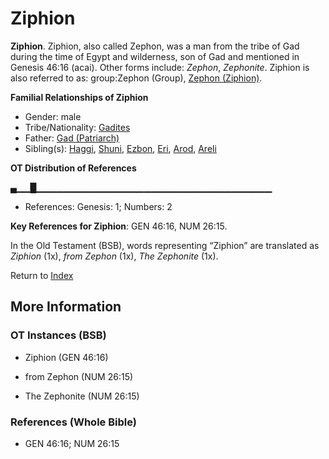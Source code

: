 # Ziphion
**Ziphion**. 
Ziphion, also called Zephon, was a man from the tribe of Gad during the time of Egypt and wilderness, son of Gad and mentioned in Genesis 46:16 (acai). 
Other forms include: 
*Zephon*, *Zephonite*. 
Ziphion is also referred to as: 
group:Zephon (Group), [Zephon (Ziphion)](Zephon.md). 




**Familial Relationships of Ziphion**


* Gender: male
* Tribe/Nationality: [Gadites](../../../groups/md/acai/Gad.md)
* Father: [Gad (Patriarch)](Gad.md)
* Sibling(s): [Haggi](Haggi.md), [Shuni](Shuni.md), [Ezbon](Ezbon.md), [Eri](Eri.md), [Arod](Arod.md), [Areli](Areli.md)


**OT Distribution of References**

▄▁▁█▁▁▁▁▁▁▁▁▁▁▁▁▁▁▁▁▁▁▁▁▁▁▁▁▁▁▁▁▁▁▁▁▁▁▁
* References: Genesis: 1; Numbers: 2



**Key References for Ziphion**: 
GEN 46:16, NUM 26:15. 


In the Old Testament (BSB), words representing “Ziphion” are translated as 
*Ziphion* (1x), *from Zephon* (1x), *The Zephonite* (1x). 




Return to [Index](00-Index.md)

## More Information

### OT Instances (BSB)

* Ziphion (GEN 46:16)

* from Zephon (NUM 26:15)

* The Zephonite (NUM 26:15)



### References (Whole Bible)

* GEN 46:16; NUM 26:15



